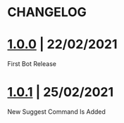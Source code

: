 # CHANGELOG 
 
# [1.0.0](https://github.com/pixdevgithub/16Bits/tree/742d837ecd6ccf7973c5a8d1a6d8e95959bbac92) | 22/02/2021

First Bot Release

# [1.0.1](https://github.com/pixdevgithub/16Bits/tree/8d28eda8de4ff0afbff917766171f88affa5217a) | 25/02/2021

New Suggest Command Is Added